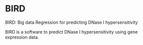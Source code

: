 # BIRD
BIRD: Big data Regression for predicting DNase I hypersensitivity

BIRD is a software to predict DNase I hypersensitivity using gene expression data. 

